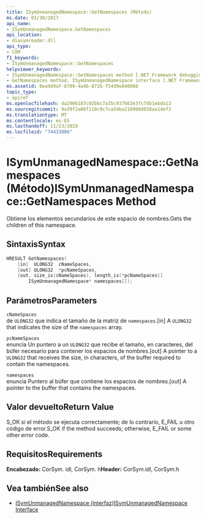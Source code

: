 ```yaml
---
title: ISymUnmanagedNamespace::GetNamespaces (Método)
ms.date: 03/30/2017
api_name:
- ISymUnmanagedNamespace.GetNamespaces
api_location:
- diasymreader.dll
api_type:
- COM
f1_keywords:
- ISymUnmanagedNamespace::GetNamespaces
helpviewer_keywords:
- ISymUnmanagedNamespace::GetNamespaces method [.NET Framework debugging]
- GetNamespaces method, ISymUnmanagedNamespace interface [.NET Framework debugging]
ms.assetid: 0ea9d9af-8709-4a46-872b-f54d9e840088
topic_type:
- apiref
ms.openlocfilehash: da2906187c02bbc7a35c937663e3fc7db1ebda13
ms.sourcegitcommit: 9a39f2a06f110c9c7ca54ba216900d038aa14ef3
ms.translationtype: MT
ms.contentlocale: es-ES
ms.lasthandoff: 11/23/2019
ms.locfileid: "74433886"
---
```

# <a name="isymunmanagednamespacegetnamespaces-method"></a><span data-ttu-id="1f685-102">ISymUnmanagedNamespace::GetNamespaces (Método)</span><span class="sxs-lookup"><span data-stu-id="1f685-102">ISymUnmanagedNamespace::GetNamespaces Method</span></span>
<span data-ttu-id="1f685-103">Obtiene los elementos secundarios de este espacio de nombres.</span><span class="sxs-lookup"><span data-stu-id="1f685-103">Gets the children of this namespace.</span></span>  
  
## <a name="syntax"></a><span data-ttu-id="1f685-104">Sintaxis</span><span class="sxs-lookup"><span data-stu-id="1f685-104">Syntax</span></span>  
  
```cpp  
HRESULT GetNamespaces(  
    [in]  ULONG32  cNameSpaces,  
    [out] ULONG32  *pcNameSpaces,  
    [out, size_is(cNameSpaces), length_is(*pcNameSpaces)]  
        ISymUnmanagedNamespace* namespaces[]);  
```  
  
## <a name="parameters"></a><span data-ttu-id="1f685-105">Parámetros</span><span class="sxs-lookup"><span data-stu-id="1f685-105">Parameters</span></span>  
 `cNameSpaces`  
 <span data-ttu-id="1f685-106">de `ULONG32` que indica el tamaño de la matriz de `namespaces`.</span><span class="sxs-lookup"><span data-stu-id="1f685-106">[in] A `ULONG32` that indicates the size of the `namespaces` array.</span></span>  
  
 `pcNameSpaces`  
 <span data-ttu-id="1f685-107">enuncia Un puntero a un `ULONG32` que recibe el tamaño, en caracteres, del búfer necesario para contener los espacios de nombres.</span><span class="sxs-lookup"><span data-stu-id="1f685-107">[out] A pointer to a `ULONG32` that receives the size, in characters, of the buffer required to contain the namespaces.</span></span>  
  
 `namespaces`  
 <span data-ttu-id="1f685-108">enuncia Puntero al búfer que contiene los espacios de nombres.</span><span class="sxs-lookup"><span data-stu-id="1f685-108">[out] A pointer to the buffer that contains the namespaces.</span></span>  
  
## <a name="return-value"></a><span data-ttu-id="1f685-109">Valor devuelto</span><span class="sxs-lookup"><span data-stu-id="1f685-109">Return Value</span></span>  
 <span data-ttu-id="1f685-110">S_OK si el método se ejecuta correctamente; de lo contrario, E_FAIL u otro código de error.</span><span class="sxs-lookup"><span data-stu-id="1f685-110">S_OK if the method succeeds; otherwise, E_FAIL or some other error code.</span></span>  
  
## <a name="requirements"></a><span data-ttu-id="1f685-111">Requisitos</span><span class="sxs-lookup"><span data-stu-id="1f685-111">Requirements</span></span>  
 <span data-ttu-id="1f685-112">**Encabezado:** CorSym. idl, CorSym. h</span><span class="sxs-lookup"><span data-stu-id="1f685-112">**Header:** CorSym.idl, CorSym.h</span></span>  
  
## <a name="see-also"></a><span data-ttu-id="1f685-113">Vea también</span><span class="sxs-lookup"><span data-stu-id="1f685-113">See also</span></span>

- [<span data-ttu-id="1f685-114">ISymUnmanagedNamespace (interfaz)</span><span class="sxs-lookup"><span data-stu-id="1f685-114">ISymUnmanagedNamespace Interface</span></span>](../../../../docs/framework/unmanaged-api/diagnostics/isymunmanagednamespace-interface.md)
